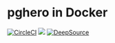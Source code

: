 # pghero in Docker

[![CircleCI](https://circleci.com/gh/evemonk/pghero.svg?style=svg)](https://circleci.com/gh/evemonk/pghero)
[![](https://images.microbadger.com/badges/image/biow0lf/evemonk-pghero.svg)](https://microbadger.com/images/biow0lf/evemonk-pghero)
[![DeepSource](https://static.deepsource.io/deepsource-badge-light-mini.svg)](https://deepsource.io/gh/evemonk/pghero/?ref=repository-badge)

